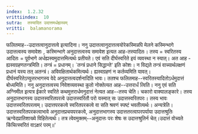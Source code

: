 ```yaml
---
index:  1.2.32
vrittiindex:  10
sutra:  तस्यादित उदात्तमर्धह्यस्वम्
vritti:  balamanorama 
---
```


फलितमाह--उदात्तत्वानुदात्तत्वे इत्यादिना। ननु उदात्तत्वानुदात्तत्वयोरेकस्मिन्नपि मेलने कस्मिन्भागे उदात्तत्वस्य समावेशः , कस्मिन्भागे अनुदात्तत्वस्य समावेश इत्यत आह-तस्यादितः। तस्य = स्वरितस्य आदितः = पूर्वभागे अर्धह्यस्वमुदात्तमित्यर्थः प्रतीयते। एवं सति दीर्घस्वरिते इयं व्यवस्था न स्यात्। अत आह - ह्यस्वग्रहणतन्त्रमिति। तन्त्रं = प्रधानम्। `तन्त्रं प्रधाने सिद्धान्ते' इति कोशः। न विद्यते तन्त्रं वाच्यार्थलक्षणं प्रधानं यस्य तत् अतन्त्रं। अविवक्षितार्थकमित्यर्थः। ह्यस्वग्रहणं न कर्तव्यमिति यावत्। दीर्घस्वरितेऽप्युत्तरभागस्य वेदे अनुदात्तत्वदर्शनादिति भावः। ततश्च फलितमाह--स्वरितस्यादितोऽर्धमुदात्तं बोध्यमिति। ननु अनुदात्तत्वस्य निवेशव्यवस्था कुतो नोक्तेत्यत आह--उत्तरार्धं त्विति। ननु एवं सति अग्निमील इत्यत्र ईकारे स्वरिते कथमुत्तरार्धमनुदात्तं नेत्यत आह--तस्य चेति। चकारो वाक्यालङ्कारे। तस्य अनुदात्तभागस्य उदात्तस्वरितपरत्वे उदात्तस्वरितौ परो यस्मात् सः उदात्तस्वरितपरः। तस्य भावः उदात्तस्वरितपरत्वम्। उदात्तपरकत्वे स्वरितपरकत्वे वा सति श्रवणं स्पष्टं भवतीत्यर्थः। अन्यत्रेति। उदात्तस्वरितपरकत्वाभावे अनुदात्तप्रचयपरकत्वे, अनुदात्तभागस्य उदात्ततरत्वापरपर्याया उदात्तश्रुतिः ऋग्वेदप्रातिशाख्ये विहितेत्यर्थः। तत्र त्वेवमुक्तम्--अनुदात्तः परः शेषः स उदात्तश्रुतिर्न चेत्।उदात्तं वोच्यते किंचित्स्वरितं वाऽक्षरं परम्॥'

